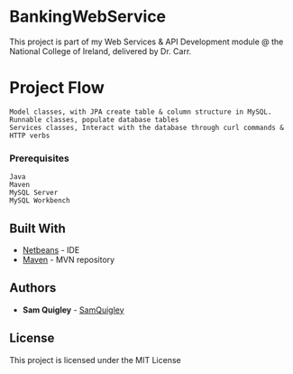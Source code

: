 # BankingWebService

This project is part of my Web Services & API Development module @ the National College of Ireland, delivered by Dr. Carr. 

# Project Flow
```
Model classes, with JPA create table & column structure in MySQL.
Runnable classes, populate database tables 
Services classes, Interact with the database through curl commands & HTTP verbs
```

### Prerequisites

```
Java
Maven
MySQL Server
MySQL Workbench
```


## Built With

* [Netbeans](https://netbeans.org/) - IDE
* [Maven](https://mvnrepository.com/) - MVN repository



## Authors

* **Sam Quigley** - [SamQuigley](https://github.com/SamQuigley)

## License

This project is licensed under the MIT License


